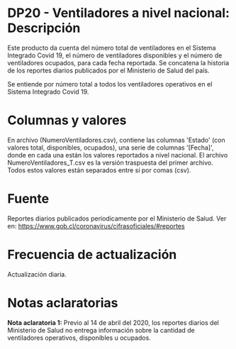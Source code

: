 # DP20 - Ventiladores a nivel nacional: Descripción
Este producto da cuenta del número total de ventiladores en el Sistema Integrado Covid 19, el número de ventiladores disponibles y el número de ventiladores ocupados, para cada fecha reportada.  Se concatena la historia de los reportes diarios publicados por el Ministerio de Salud del país.

Se entiende por número total a todos los ventiladores operativos en el Sistema Integrado Covid 19.

# Columnas y valores
En archivo (NumeroVentiladores.csv), contiene las columnas 'Estado' (con valores total, disponibles, ocupados), una serie de columnas '[Fecha]', donde en cada una están los valores reportados a nivel nacional. El archivo NumeroVentiladores_T.csv es la versión traspuesta del primer archivo. Todos estos valores están separados entre sí por comas (csv).

# Fuente
Reportes diarios publicados períodicamente por el Ministerio de Salud. Ver en: https://www.gob.cl/coronavirus/cifrasoficiales/#reportes
 
# Frecuencia de actualización
Actualización diaria.

# Notas aclaratorias

**Nota aclaratoria 1:** Previo al 14 de abril del 2020, los reportes diarios del Ministerio de Salud no entrega información sobre la cantidad de ventiladores operativos, disponibles u ocupados.

